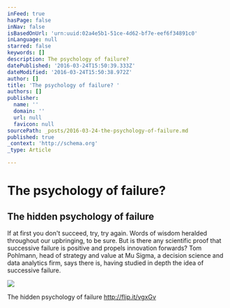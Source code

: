 ```yaml
---
inFeed: true
hasPage: false
inNav: false
isBasedOnUrl: 'urn:uuid:02a4e5b1-51ce-4d62-bf7e-eef6f34891c0'
inLanguage: null
starred: false
keywords: []
description: The psychology of failure?
datePublished: '2016-03-24T15:50:39.333Z'
dateModified: '2016-03-24T15:50:38.972Z'
author: []
title: 'The psychology of failure? '
authors: []
publisher:
  name: ''
  domain: ''
  url: null
  favicon: null
sourcePath: _posts/2016-03-24-the-psychology-of-failure.md
published: true
_context: 'http://schema.org'
_type: Article

---
```

# The psychology of failure? 

<article style=""><h1>The hidden psychology of failure</h1><p>If at first you don't succeed, try, try again. Words of wisdom heralded throughout our upbringing, to be sure. But is there any scientific proof that successive failure is positive and propels innovation forwards? Tom Pohlmann, head of strategy and value at Mu Sigma, a decision science and data analytics firm, says there is, having studied in depth the idea of successive failure.</p><img src="http://ichef.bbci.co.uk/wwfeatures/624_351/images/live/p0/3m/wp/p03mwp4t.jpg" /></article>

The hidden psychology of failure http://flip.it/vgxGv